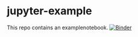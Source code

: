 # jupyter-example
This repo contains an examplenotebook.
[![Binder](http://mybinder.org/badge.svg)](http://mybinder.org:/repo/prikkila/jupyter-example)
